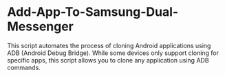 # Add-App-To-Samsung-Dual-Messenger
This script automates the process of cloning Android applications using ADB (Android Debug Bridge). While some devices only support cloning for specific apps, this script allows you to clone any application using ADB commands.
